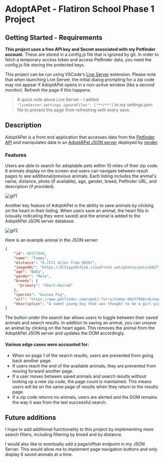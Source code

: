 # AdoptAPet - Flatiron School Phase 1 Project

## Getting Started - Requirements

**This project uses a free API key and Secret associated with my Petfinder account.** These are stored in a config.js file that is ignored by git. In order to fetch a temporary access token and access Petfinder data, you need the config.js file storing the protected keys.

This project can be run using VSCode's [Live Server](https://marketplace.visualstudio.com/items?itemName=ritwickdey.LiveServer) extension. Please note that when launching Live Server, the initial dialog prompting for a zip code may not appear if AdoptAPet opens in a non-active window (like a second monitor). Refresh the page if this happens.

> A quick note about Live Server - I added `"liveServer.settings.ignoreFiles": ["**/**"]` to my settings.json file to prevent the page from refreshing with every save.

## Description

AdoptAPet is a front end application that accesses data from the [Petfinder API](https://www.petfinder.com/developers/v2/docs/) and manipulates data in an [AdoptAPet JSON server](https://adoptapet.onrender.com/savedanimals) deployed by [render](https://render.com/).

### Features

Users are able to search for adoptable pets within 10 miles of their zip code. 6 animals display on the screen and users can navigate between result pages to see additional/previous animals. Each listing includes the animal's name, distance, photo (if available), age, gender, breed, Petfinder URL, and description (if provided).

![gif1](https://github.com/khamerling-potts/phase-1-project/assets/54592576/85d036d0-b625-4537-8a6f-04fe742d8c79)


Another key feature of AdoptAPet is the ability to save animals by clicking on the heart in their listing. When users save an animal, the heart fills in (visually indicating they were saved) and the animal is added to the AdoptAPet JSON server database.

![gif2](https://github.com/khamerling-potts/phase-1-project/assets/54592576/247672fa-c931-495e-96dd-1e551c03e02e)

Here is an example animal in the JSON server:

```JSON
{
    "id": 60377948,
    "name": "Tommy",
    "distance": "6.7271 miles from 99567",
    "imageURL": "https://dl5zpyw5k3jeb.cloudfront.net/photos/pets/60377948/1/?bust=1677879146&width=600",
    "age": "Baby",
    "gender": "Male",
    "breeds": {
      "primary": "Short-Haired"
    },
    "species": "Guinea Pig",
    "url": "https://www.petfinder.com/small-furry/tommy-60377948/ak/eagle-river/junipers-guinea-pig-rescue-ak81/?referrer_id=e26ce9e6-9efe-4ab7-8f9e-6572fadc0a13&utm_source=api&utm_medium=partnership&utm_content=e26ce9e6-9efe-4ab7-8f9e-6572fadc0a13",
    "description": "A sweet young boy that was thought to be a girl piggy. He is super soft and is used to..."
}
```

The button under the search bar allows users to toggle between their saved animals and search results. In addition to saving an animal, you can unsave an animal by clicking on the heart again. This removes the animal from the AdoptAPet JSON server and updates the DOM accordingly.

#### Various edge cases were accounted for:

- When on page 1 of the search results, users are prevented from going back another page.
- If users reach the end of the available animals, they are prevented from moving forward another page.
- If a user moves between saved animals and search results without looking up a new zip code, the page count is maintained. This means users will be on the same page of results when they return to the results page.
- If a zip code returns no animals, users are alerted and the DOM remains the way it was from the last successful search.

## Future additions

I hope to add additional functionality to this project by implementing more search filters, including filtering by breed and by distance.

I would also like to eventually add a page/offset endpoint in my JSON Server. This would allow me to implement page navigation buttons and only display 6 saved animals at a time.
